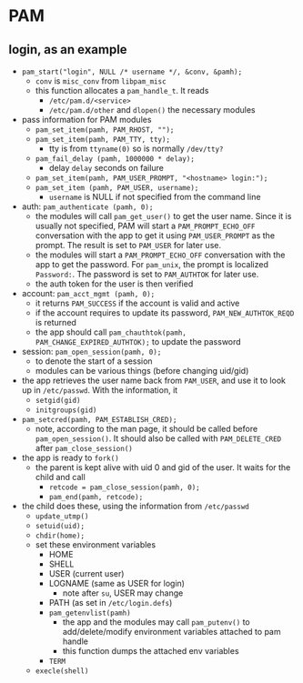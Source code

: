 PAM
===

## login, as an example

* `pam_start("login", NULL /* username */, &conv, &pamh);`
  * `conv` is `misc_conv` from `libpam_misc`
  * this function allocates a `pam_handle_t`.  It reads
    * `/etc/pam.d/<service>`
    * `/etc/pam.d/other`
    and `dlopen()` the necessary modules
* pass information for PAM modules
  * `pam_set_item(pamh, PAM_RHOST, "");`
  * `pam_set_item(pamh, PAM_TTY, tty);`
    * tty is from `ttyname(0)` so is normally `/dev/tty?`
  * `pam_fail_delay (pamh, 1000000 * delay);`
    * delay `delay` seconds on failure
  * `pam_set_item(pamh, PAM_USER_PROMPT, "<hostname> login:");`
  * `pam_set_item (pamh, PAM_USER, username);`
    * `username` is NULL if not specified from the command line
* auth: `pam_authenticate (pamh, 0);`
  * the modules will call `pam_get_user()` to get the user name.  Since it is
    usually not specified, PAM will start a `PAM_PROMPT_ECHO_OFF` conversation
    with the app to get it using `PAM_USER_PROMPT` as the prompt.  The result
    is set to `PAM_USER` for later use.
  * the modules will start a `PAM_PROMPT_ECHO_OFF` conversation with the app
    to get the password.  For `pam_unix`, the prompt is localized `Password:`.
    The password is set to `PAM_AUTHTOK` for later use.
  * the auth token for the user is then verified
* account: `pam_acct_mgmt (pamh, 0);`
  * it returns `PAM_SUCCESS` if the account is valid and active
  * if the account requires to update its password, `PAM_NEW_AUTHTOK_REQD` is
    returned
  * the app should call `pam_chauthtok(pamh, PAM_CHANGE_EXPIRED_AUTHTOK);` to
    update the password
* session: `pam_open_session(pamh, 0);`
  * to denote the start of a session
  * modules can be various things (before changing uid/gid)
* the app retrieves the user name back from `PAM_USER`, and use it to look up
  in `/etc/passwd`.  With the information, it
  * `setgid(gid)`
  * `initgroups(gid)`
* `pam_setcred(pamh, PAM_ESTABLISH_CRED);`
  * note, according to the man page, it should be called before
    `pam_open_session()`.  It should also be called with `PAM_DELETE_CRED`
    after `pam_close_session()`
* the app is ready to `fork()`
  * the parent is kept alive with uid 0 and gid of the user.  It waits
    for the child and call
    * `retcode = pam_close_session(pamh, 0);`
    * `pam_end(pamh, retcode);`
* the child does these, using the information from `/etc/passwd`
  * `update_utmp()`
  * `setuid(uid);`
  * `chdir(home);`
  * set these environment variables
    * HOME
    * SHELL
    * USER (current user)
    * LOGNAME (same as USER for login)
      * note after `su`, USER may change
    * PATH (as set in `/etc/login.defs`)
    * `pam_getenvlist(pamh)`
      * the app and the modules may call `pam_putenv()` to add/delete/modify
        environment variables attached to pam handle
      * this function dumps the attached env variables
    * `TERM`
  * `execle(shell)`
